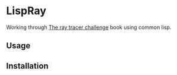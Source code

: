 # LispRay

Working through [The ray tracer challenge](https://pragprog.com/titles/jbtracer/the-ray-tracer-challenge/) book using common lisp.

## Usage

## Installation
